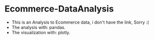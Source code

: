 # Ecommerce-DataAnalysis
- This is an Analysis to Ecommerce data, i don't have the link, Sorry :(  
- The analysis with: pandas.  
- The visualization with: plotly.
